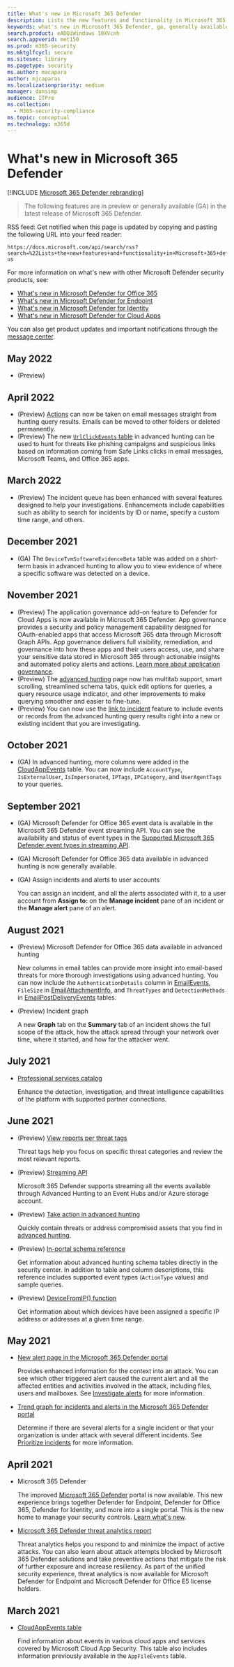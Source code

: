 ```yaml
---
title: What's new in Microsoft 365 Defender
description: Lists the new features and functionality in Microsoft 365 Defender
keywords: what's new in Microsoft 365 Defender, ga, generally available, capabilities, available, new
search.product: eADQiWindows 10XVcnh
search.appverid: met150
ms.prod: m365-security
ms.mktglfcycl: secure
ms.sitesec: library
ms.pagetype: security
ms.author: macapara
author: mjcaparas
ms.localizationpriority: medium
manager: dansimp
audience: ITPro
ms.collection:
  - M365-security-compliance
ms.topic: conceptual
ms.technology: m365d
---
```


# What's new in Microsoft 365 Defender

[!INCLUDE [Microsoft 365 Defender rebranding](../includes/microsoft-defender.md)]

>The following features are in preview or generally available (GA) in the latest release of Microsoft 365 Defender.

RSS feed: Get notified when this page is updated by copying and pasting the following URL into your feed reader:

```http
https://docs.microsoft.com/api/search/rss?search=%22Lists+the+new+features+and+functionality+in+Microsoft+365+defender%22&locale=en-us
```

For more information on what's new with other Microsoft Defender security products, see:

- [What's new in Microsoft Defender for Office 365](../office-365-security/whats-new-in-defender-for-office-365.md)
- [What's new in Microsoft Defender for Endpoint](../defender-endpoint/whats-new-in-microsoft-defender-endpoint.md)
- [What's new in Microsoft Defender for Identity](/defender-for-identity/whats-new)
- [What's new in Microsoft Defender for Cloud Apps](/cloud-app-security/release-notes)

You can also get product updates and important notifications through the [message center](https://admin.microsoft.com/Adminportal/Home#/MessageCenter). 

## May 2022
- (Preview)

## April 2022
- (Preview) [Actions](advanced-hunting-take-action.md) can now be taken on email messages straight from hunting query results. Emails can be moved to other folders or deleted permanently. 
- (Preview) The new [`UrlClickEvents` table](advanced-hunting-urlclickevents-table.md) in advanced hunting can be used to hunt for threats like phishing campaigns and suspicious links based on information coming from Safe Links clicks in email messages, Microsoft Teams, and Office 365 apps.

## March 2022

- (Preview) The incident queue has been enhanced with several features designed to help your investigations. Enhancements include capabilities such as ability to search for incidents by ID or name, specify a custom time range, and others.


## December 2021

- (GA) The `DeviceTvmSoftwareEvidenceBeta` table was added on a short-term basis in advanced hunting to allow you to view evidence of where a specific software was detected on a device.

## November 2021

- (Preview) The application governance add-on feature to Defender for Cloud Apps is now available in Microsoft 365 Defender. App governance provides a security and policy management capability designed for OAuth-enabled apps that access Microsoft 365 data through Microsoft Graph APIs. App governance delivers full visibility, remediation, and governance into how these apps and their users access, use, and share your sensitive data stored in Microsoft 365 through actionable insights and automated policy alerts and actions. [Learn more about application governance](/cloud-app-security/app-governance-manage-app-governance).
- (Preview) The [advanced hunting](advanced-hunting-overview.md) page now has multitab support, smart scrolling, streamlined schema tabs, quick edit options for queries, a query resource usage indicator, and other improvements to make querying smoother and easier to fine-tune.
- (Preview) You can now use the [link to incident](advanced-hunting-link-to-incident.md) feature to include events or records from the advanced hunting query results right into a new or existing incident that you are investigating.

## October 2021

- (GA) In advanced hunting, more columns were added in the [CloudAppEvents](advanced-hunting-cloudappevents-table.md) table. You can now include `AccountType`, `IsExternalUser`, `IsImpersonated`, `IPTags`, `IPCategory`, and `UserAgentTags` to your queries.

## September 2021

- (GA) Microsoft Defender for Office 365 event data is available in the Microsoft 365 Defender event streaming API. You can see the availability and status of event types in the [Supported Microsoft 365 Defender event types in streaming API](supported-event-types.md).
- (GA) Microsoft Defender for Office 365 data available in advanced hunting is now generally available.
- (GA) Assign incidents and alerts to user accounts

  You can assign an incident, and all the alerts associated with it, to a user account from **Assign to:** on the **Manage incident** pane of an incident or the **Manage alert** pane of an alert.

## August 2021

- (Preview) Microsoft Defender for Office 365 data available in advanced hunting

  New columns in email tables can provide more insight into email-based threats for more thorough investigations using advanced hunting. You can now include the `AuthenticationDetails` column in [EmailEvents](./advanced-hunting-emailevents-table.md), `FileSize` in [EmailAttachmentInfo](./advanced-hunting-emailattachmentinfo-table.md), and `ThreatTypes` and `DetectionMethods` in [EmailPostDeliveryEvents](./advanced-hunting-emailpostdeliveryevents-table.md) tables.

- (Preview) Incident graph

  A new **Graph** tab on the **Summary** tab of an incident shows the full scope of the attack, how the attack spread through your network over time, where it started, and how far the attacker went.

## July 2021

- [Professional services catalog](https://sip.security.microsoft.com/interoperability/professional_services)

  Enhance the detection, investigation, and threat intelligence capabilities of the platform with supported partner connections.

## June 2021

- (Preview) [View reports per threat tags](threat-analytics.md#view-reports-per-threat-tags)

  Threat tags help you focus on specific threat categories and review the most relevant reports.

- (Preview) [Streaming API](../defender-endpoint/raw-data-export.md)

  Microsoft 365 Defender supports streaming all the events available through Advanced Hunting to an Event Hubs and/or Azure storage account.

- (Preview) [Take action in advanced hunting](advanced-hunting-take-action.md)

  Quickly contain threats or address compromised assets that you find in [advanced hunting](advanced-hunting-overview.md).

- (Preview) [In-portal schema reference](advanced-hunting-schema-tables.md#get-schema-information-in-the-security-center)

  Get information about advanced hunting schema tables directly in the security center. In addition to table and column descriptions, this reference includes supported event types (`ActionType` values) and sample queries.

- (Preview) [DeviceFromIP() function](advanced-hunting-devicefromip-function.md)

  Get information about which devices have been assigned a specific IP address or addresses at a given time range.

## May 2021

- [New alert page in the Microsoft 365 Defender portal](https://techcommunity.microsoft.com/t5/microsoft-365-defender/easily-find-anomalies-in-incidents-and-alerts/ba-p/2339243)

  Provides enhanced information for the context into an attack. You can see which other triggered alert caused the current alert and all the affected entities and activities involved in the attack, including files, users and mailboxes. See [Investigate alerts](/microsoft-365/security/defender/investigate-alerts) for more information.

- [Trend graph for incidents and alerts in the Microsoft 365 Defender portal](https://techcommunity.microsoft.com/t5/microsoft-365-defender/new-alert-page-for-microsoft-365-defender-incident-detections/ba-p/2350425)

  Determine if there are several alerts for a single incident or that your organization is under attack with several different incidents. See [Prioritize incidents](/microsoft-365/security/defender/incident-queue) for more information.

## April 2021

- Microsoft 365 Defender

  The improved [Microsoft 365 Defender](https://security.microsoft.com) portal is now available. This new experience brings together Defender for Endpoint, Defender for Office 365, Defender for Identity, and more into a single portal. This is the new home to manage your security controls. [Learn what's new](./microsoft-365-defender.md#the-microsoft-365-defender-portal).

- [Microsoft 365 Defender threat analytics report](threat-analytics.md)

  Threat analytics helps you respond to and minimize the impact of active attacks. You can also learn about attack attempts blocked by Microsoft 365 Defender solutions and take preventive actions that mitigate the risk of further exposure and increase resiliency. As part of the unified security experience, threat analytics is now available for Microsoft Defender for Endpoint and Microsoft Defender for Office E5 license holders.

## March 2021

- [CloudAppEvents table](advanced-hunting-cloudappevents-table.md)

  Find information about events in various cloud apps and services covered by Microsoft Cloud App Security. This table also includes information previously available in the `AppFileEvents` table.

